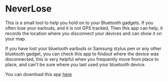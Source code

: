 # NeverLose

This is a small tool to help you hold on to your Bluetooth gadgets. If you often lose your earbuds, and it is not GPS tracked, Then this app can help, it records the location where you disconnect your devices and can show it on your map.

If you have lost your bluetooth earbuds or Samsung stylus pen or any other bluetooth gadget, you can check this app to findout where the device was disconnected,
this is very helpful when you frequently move from place to place, and can't be sure where you last used your bluetooth device.

You can download this app [here](https://play.google.com/store/apps/details?id=net.fanghanhu.neverlose)
